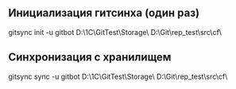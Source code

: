 ## Инициализация гитсинха (один раз)

gitsync init -u gitbot D:\1С\GitTest\Storage\ D:\Git\rep_test\src\cf\

## Синхронизация с хранилищем

gitsync sync -u gitbot D:\1С\GitTest\Storage\ D:\Git\rep_test\src\cf\